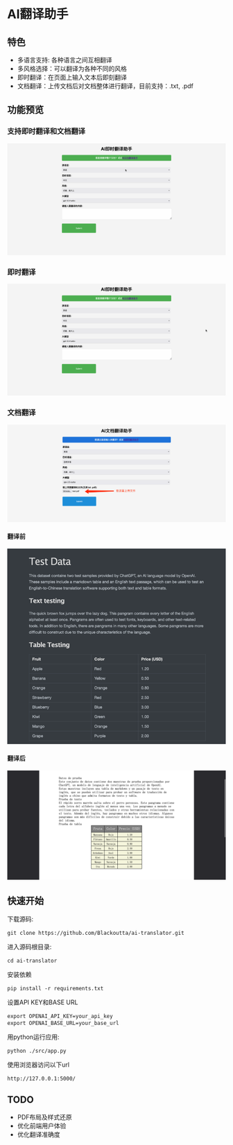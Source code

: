 # AI翻译助手

## 特色

- 多语言支持: 各种语言之间互相翻译
- 多风格选择：可以翻译为各种不同的风格
- 即时翻译：在页面上输入文本后即刻翻译
- 文档翻译：上传文档后对文档整体进行翻译，目前支持：.txt, .pdf

## 功能预览

### 支持即时翻译和文档翻译

![switch](switch.gif)

### 即时翻译

![gif](realtime.gif)

### 文档翻译

![img.png](doc_upload.png)

#### 翻译前

![img.png](doc_before.png)

#### 翻译后

![img.png](doc_after.png)

## 快速开始

下载源码:

```
git clone https://github.com/Blackoutta/ai-translator.git
```

进入源码根目录:

```
cd ai-translator
```

安装依赖

```
pip install -r requirements.txt
```

设置API KEY和BASE URL

```
export OPENAI_API_KEY=your_api_key
export OPENAI_BASE_URL=your_base_url
```

用python运行应用:

```
python ./src/app.py
```

使用浏览器访问以下url

```
http://127.0.0.1:5000/
```

## TODO

- PDF布局及样式还原
- 优化前端用户体验
- 优化翻译准确度